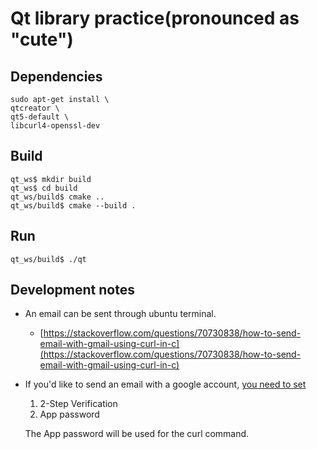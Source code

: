 # Qt library practice(pronounced as "cute")

## Dependencies
```
sudo apt-get install \
qtcreator \
qt5-default \
libcurl4-openssl-dev
```

## Build
```
qt_ws$ mkdir build
qt_ws$ cd build
qt_ws/build$ cmake ..
qt_ws/build$ cmake --build .
```

## Run
```
qt_ws/build$ ./qt
```

## Development notes
- An email can be sent through ubuntu terminal.
  - [https://stackoverflow.com/questions/70730838/how-to-send-email-with-gmail-using-curl-in-c](https://stackoverflow.com/questions/70730838/how-to-send-email-with-gmail-using-curl-in-c)
- If you'd like to send an email with a google account, [you need to set](https://support.google.com/mail/answer/185833?hl=en)
  1. 2-Step Verification 
  2. App password
   
  The App password will be used for the curl command.